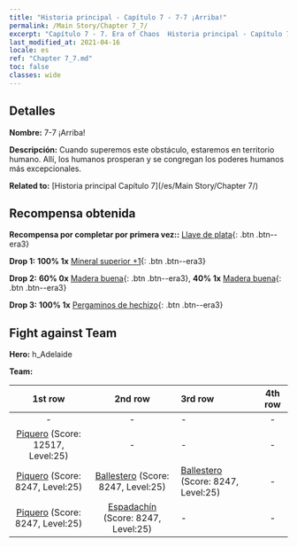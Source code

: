 ```yaml
---
title: "Historia principal - Capítulo 7 - 7-7 ¡Arriba!"
permalink: /Main Story/Chapter 7_7/
excerpt: "Capítulo 7 - 7. Era of Chaos  Historia principal - Capítulo 7_7. 7-7 ¡Arriba!"
last_modified_at: 2021-04-16
locale: es
ref: "Chapter 7_7.md"
toc: false
classes: wide
---
```


## Detalles

 **Nombre:** 7-7 ¡Arriba!

 **Descripción:** Cuando superemos este obstáculo, estaremos en territorio humano. Allí, los humanos prosperan y se congregan los poderes humanos más excepcionales.

 **Related to:** [Historia principal Capítulo 7](/es/Main Story/Chapter 7/)

## Recompensa obtenida

 **Recompensa por completar por primera vez::** [Llave de plata](/es/Items/con_693/){: .btn .btn--era3}

 **Drop 1:** **100% 1x** [Mineral superior +1](/es/Items/mat_19/){: .btn .btn--era3}

 **Drop 2:** **60% 0x** [Madera buena](/es/Items/mat_13/){: .btn .btn--era3}, **40% 1x** [Madera buena](/es/Items/mat_13/){: .btn .btn--era3}

 **Drop 3:** **100% 1x** [Pergaminos de hechizo](/es/Items/con_694/){: .btn .btn--era3}


## Fight against Team
 **Hero:** h_Adelaide

 **Team:**


  | 1st row | 2nd row | 3rd row | 4th row |
  |:----:|:----:|:----|:----:|
  | - | - | - | - |
  | [Piquero](/es/units/Pikeman/) (Score: 12517, Level:25)  | - | - | - |
  | [Piquero](/es/units/Pikeman/) (Score: 8247, Level:25)  | [Ballestero](/es/units/Marksman/) (Score: 8247, Level:25)  | [Ballestero](/es/units/Marksman/) (Score: 8247, Level:25)  | - |
  | [Piquero](/es/units/Pikeman/) (Score: 8247, Level:25)  | [Espadachín](/es/units/Swordsman/) (Score: 8247, Level:25)  | - | - |


